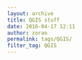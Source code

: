```yaml
---
layout: archive
title: QGIS stuff
date: 2016-04-17 12:11
author: zoran
permalink: tags/QGIS/
filter_tag: QGIS
---
```




